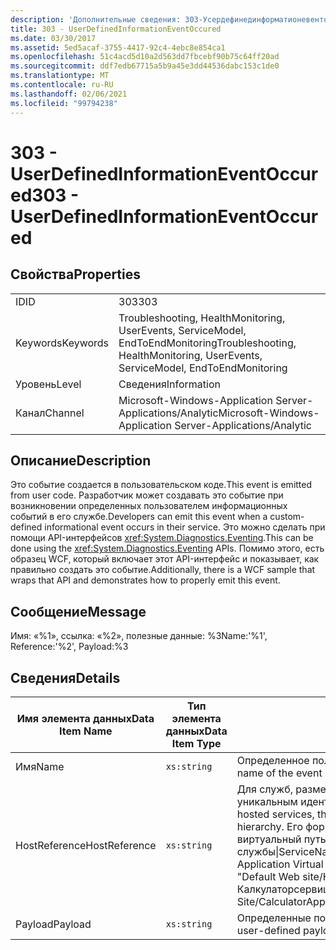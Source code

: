 ```yaml
---
description: 'Дополнительные сведения: 303-Усердефинединформатионевентоккуред'
title: 303 - UserDefinedInformationEventOccured
ms.date: 03/30/2017
ms.assetid: 5ed5acaf-3755-4417-92c4-4ebc8e854ca1
ms.openlocfilehash: 51c4acd5d10a2d563dd7fbcebf90b75c64ff20ad
ms.sourcegitcommit: ddf7edb67715a5b9a45e3dd44536dabc153c1de0
ms.translationtype: MT
ms.contentlocale: ru-RU
ms.lasthandoff: 02/06/2021
ms.locfileid: "99794238"
---
```

# <a name="303---userdefinedinformationeventoccured"></a><span data-ttu-id="2778c-103">303 - UserDefinedInformationEventOccured</span><span class="sxs-lookup"><span data-stu-id="2778c-103">303 - UserDefinedInformationEventOccured</span></span>

## <a name="properties"></a><span data-ttu-id="2778c-104">Свойства</span><span class="sxs-lookup"><span data-stu-id="2778c-104">Properties</span></span>  
  
|||  
|-|-|  
|<span data-ttu-id="2778c-105">ID</span><span class="sxs-lookup"><span data-stu-id="2778c-105">ID</span></span>|<span data-ttu-id="2778c-106">303</span><span class="sxs-lookup"><span data-stu-id="2778c-106">303</span></span>|  
|<span data-ttu-id="2778c-107">Keywords</span><span class="sxs-lookup"><span data-stu-id="2778c-107">Keywords</span></span>|<span data-ttu-id="2778c-108">Troubleshooting, HealthMonitoring, UserEvents, ServiceModel, EndToEndMonitoring</span><span class="sxs-lookup"><span data-stu-id="2778c-108">Troubleshooting, HealthMonitoring, UserEvents, ServiceModel, EndToEndMonitoring</span></span>|  
|<span data-ttu-id="2778c-109">Уровень</span><span class="sxs-lookup"><span data-stu-id="2778c-109">Level</span></span>|<span data-ttu-id="2778c-110">Сведения</span><span class="sxs-lookup"><span data-stu-id="2778c-110">Information</span></span>|  
|<span data-ttu-id="2778c-111">Канал</span><span class="sxs-lookup"><span data-stu-id="2778c-111">Channel</span></span>|<span data-ttu-id="2778c-112">Microsoft-Windows-Application Server-Applications/Analytic</span><span class="sxs-lookup"><span data-stu-id="2778c-112">Microsoft-Windows-Application Server-Applications/Analytic</span></span>|  
  
## <a name="description"></a><span data-ttu-id="2778c-113">Описание</span><span class="sxs-lookup"><span data-stu-id="2778c-113">Description</span></span>  

 <span data-ttu-id="2778c-114">Это событие создается в пользовательском коде.</span><span class="sxs-lookup"><span data-stu-id="2778c-114">This event is emitted from user code.</span></span> <span data-ttu-id="2778c-115">Разработчик может создавать это событие при возникновении определенных пользователем информационных событий в его службе.</span><span class="sxs-lookup"><span data-stu-id="2778c-115">Developers can emit this event when a custom-defined informational event occurs in their service.</span></span> <span data-ttu-id="2778c-116">Это можно сделать при помощи API-интерфейсов <xref:System.Diagnostics.Eventing>.</span><span class="sxs-lookup"><span data-stu-id="2778c-116">This can be done using the <xref:System.Diagnostics.Eventing> APIs.</span></span> <span data-ttu-id="2778c-117">Помимо этого, есть образец WCF, который включает этот API-интерфейс и показывает, как правильно создать это событие.</span><span class="sxs-lookup"><span data-stu-id="2778c-117">Additionally, there is a WCF sample that wraps that API and demonstrates how to properly emit this event.</span></span>  
  
## <a name="message"></a><span data-ttu-id="2778c-118">Сообщение</span><span class="sxs-lookup"><span data-stu-id="2778c-118">Message</span></span>  

 <span data-ttu-id="2778c-119">Имя: «%1», ссылка: «%2», полезные данные: %3</span><span class="sxs-lookup"><span data-stu-id="2778c-119">Name:'%1', Reference:'%2', Payload:%3</span></span>  
  
## <a name="details"></a><span data-ttu-id="2778c-120">Сведения</span><span class="sxs-lookup"><span data-stu-id="2778c-120">Details</span></span>  
  
|<span data-ttu-id="2778c-121">Имя элемента данных</span><span class="sxs-lookup"><span data-stu-id="2778c-121">Data Item Name</span></span>|<span data-ttu-id="2778c-122">Тип элемента данных</span><span class="sxs-lookup"><span data-stu-id="2778c-122">Data Item Type</span></span>|<span data-ttu-id="2778c-123">Описание</span><span class="sxs-lookup"><span data-stu-id="2778c-123">Description</span></span>|  
|--------------------|--------------------|-----------------|  
|<span data-ttu-id="2778c-124">Имя</span><span class="sxs-lookup"><span data-stu-id="2778c-124">Name</span></span>|`xs:string`|<span data-ttu-id="2778c-125">Определенное пользователем имя события.</span><span class="sxs-lookup"><span data-stu-id="2778c-125">The user-defined name of the event</span></span>|  
|<span data-ttu-id="2778c-126">HostReference</span><span class="sxs-lookup"><span data-stu-id="2778c-126">HostReference</span></span>|`xs:string`|<span data-ttu-id="2778c-127">Для служб, размещенных на веб-узле, это поле служит уникальным идентификатором службы в веб-иерархии.</span><span class="sxs-lookup"><span data-stu-id="2778c-127">For Web hosted services, this field uniquely identifies the service in the Web hierarchy.</span></span> <span data-ttu-id="2778c-128">Его формат определяется как "имя веб-сайта виртуальный путь к приложению&#124;виртуальный путь службы&#124;ServiceName".</span><span class="sxs-lookup"><span data-stu-id="2778c-128">Its format is defined as 'Web Site Name Application Virtual Path&#124;Service Virtual Path&#124;ServiceName'.</span></span> <span data-ttu-id="2778c-129">Пример: "Default Web site/Калкулатораппликатион&#124;/Калкулаторсервице.СВК&#124;CalculatorService".</span><span class="sxs-lookup"><span data-stu-id="2778c-129">Example: 'Default Web Site/CalculatorApplication&#124;/CalculatorService.svc&#124;CalculatorService'.</span></span>|  
|<span data-ttu-id="2778c-130">Payload</span><span class="sxs-lookup"><span data-stu-id="2778c-130">Payload</span></span>|`xs:string`|<span data-ttu-id="2778c-131">Определенные пользователем полезные данные события.</span><span class="sxs-lookup"><span data-stu-id="2778c-131">The user-defined payload of the event.</span></span>|
